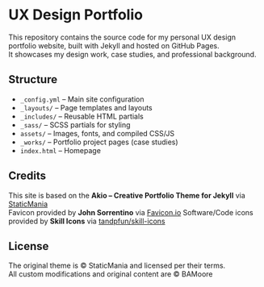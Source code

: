 # UX Design Portfolio

This repository contains the source code for my personal UX design portfolio website, built with Jekyll and hosted on GitHub Pages.  
It showcases my design work, case studies, and professional background.

## Structure
- `_config.yml` – Main site configuration  
- `_layouts/` – Page templates and layouts  
- `_includes/` – Reusable HTML partials  
- `_sass/` – SCSS partials for styling  
- `assets/` – Images, fonts, and compiled CSS/JS  
- `_works/` – Portfolio project pages (case studies)  
- `index.html` – Homepage  

## Credits
This site is based on the **Akio – Creative Portfolio Theme for Jekyll** via [StaticMania](https://jekyllthemes.io/theme/akio-portfolio-jekyll-theme)  
Favicon provided by **John Sorrentino** via [Favicon.io](https://jekyllthemes.io/theme/akio-portfolio-jekyll-theme](https://favicon.io))
Software/Code icons provided by **Skill Icons** via [tandpfun/skill-icons](https://github.com/tandpfun/skill-icons)  

## License
The original theme is © StaticMania and licensed per their terms.  
All custom modifications and original content are © BAMoore
